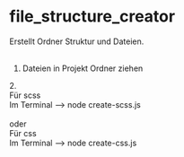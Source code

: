 # file_structure_creator

Erstellt Ordner Struktur und Dateien.<br>
<br>

1. Dateien in Projekt Ordner ziehen<br>

2.<br>
Für scss<br>
Im Terminal -->  node create-scss.js<br>
<br>oder<br>
Für css<br>
Im Terminal -->  node create-css.js
